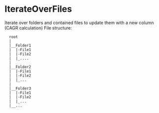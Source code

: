# IterateOverFiles
Iterate over folders and contained files to update them with a new column (CAGR calculation)
File structure:

      root
      |
      |__Folder1
      |  |-File1
      |  |-File2
      |  |_....
      |
      |__Folder2
      |  |-File1
      |  |-File2
      |  |_...
      |
      |__Folder3
      |  |-File1
      |  |-File2
      |  |_...
      |__...

 
